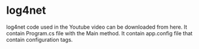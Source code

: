 # log4net
log4net code used in the Youtube video can be downloaded from here.
It contain Program.cs file with the Main method.
It contain app.config file that contain <log4net> configuration tags.
